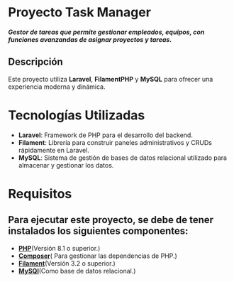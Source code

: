 
# Proyecto Task Manager 
**_Gestor de tareas que permite gestionar empleados, equipos, con funciones avanzandas de asignar proyectos y tareas._**

## Descripción

Este proyecto utiliza **Laravel**, **FilamentPHP** y **MySQL** para ofrecer una experiencia moderna y dinámica.

# Tecnologías Utilizadas

- **Laravel**: Framework de PHP para el desarrollo del backend.
- **Filament**: Librería para construir paneles administrativos y CRUDs rápidamente en Laravel.
- **MySQL**: Sistema de gestión de bases de datos relacional utilizado para almacenar y gestionar los datos.

# Requisitos

## Para ejecutar este proyecto, se debe de tener instalados los siguientes componentes:

- **[PHP](https://www.php.net/)**(Versión 8.1 o superior.)
- **[Composer](https://getcomposer.org/)**( Para gestionar las dependencias de PHP.)
- **[Filament](https://filamentphp.com/docs/3.x/panels/installation)**(Versión 3.2 o superior.)
- **[MySQl](https://dev.mysql.com/downloads/installer/)**(Como base de datos relacional.)


